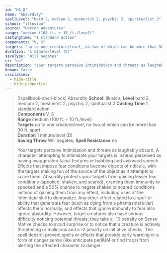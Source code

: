 ```yaml
---
id: "HA_0"
name: "Absurdity"
spellLevel: "bard 2, medium 2, mesmerist 2, psychic 2, spiritualist 2"
school: "illusion"
source: "Horror Adventures"
range: "medium (100 ft. + 10 ft./level)"
castingTime: "1 standard action"
components: "V, S"
targets: "up to one creature/level, no two of which can be more than 30 ft. apart"
duration: "1 minute/level (D)"
saveType: "Will negates"
sr: "no"
description: "Your targets perceive intimidation and threats as laughably absurd. A character attempting to intimidate your targets is instead perceived as having exaggerated facial features or babbling and awkward speech. Effects that impose fear conditions become objects of ridicule, with the targets making fun of the source of the object as it attempts to scare them.  Absurdity protects your targets from gaining lesser fear conditions (spooked, shaken, and scared), granting them immunity to spooked and a 50% chance to negate shaken or scared conditions instead of gaining them from any effect, including uses of the Intimidate skill to demoralize. Any other effect related to a spell or ability that generates fear (such as dying from a phantasmal killer) affects them normally, and effects that ignore immunity to fear also ignore absurdity.  However, target creatures also have serious difficulty noticing potential threats; they take a -10 penalty on Sense Motive checks to avoid surprise or to notice that a creature is actively threatening or malicious and a -2 penalty on initiative checks. The spell doesn't prevent spells or effects that provide early warning or a form of danger sense (like anticipate perilUM or find traps) from alerting the affected character to danger."
known: false
cssclasses:
  - hide-title
  - hide-properties
---
```


> [!spellbook-spell-block] Absurdity
> **School:** illusion; **Level** bard 2, medium 2, mesmerist 2, psychic 2, spiritualist 2
> **Casting Time** 1 standard action  
> **Components** V, S  
> **Range** medium (100 ft. + 10 ft./level)  
> **Targets** up to one creature/level, no two of which can be more than 30 ft. apart  
> **Duration** 1 minute/level (D)  
> **Saving Throw** Will negates; **Spell Resistance** no
> 
> Your targets perceive intimidation and threats as laughably absurd. A character attempting to intimidate your targets is instead perceived as having exaggerated facial features or babbling and awkward speech. Effects that impose fear conditions become objects of ridicule, with the targets making fun of the source of the object as it attempts to scare them.  Absurdity protects your targets from gaining lesser fear conditions (spooked, shaken, and scared), granting them immunity to spooked and a 50% chance to negate shaken or scared conditions instead of gaining them from any effect, including uses of the Intimidate skill to demoralize. Any other effect related to a spell or ability that generates fear (such as dying from a phantasmal killer) affects them normally, and effects that ignore immunity to fear also ignore absurdity.  However, target creatures also have serious difficulty noticing potential threats; they take a -10 penalty on Sense Motive checks to avoid surprise or to notice that a creature is actively threatening or malicious and a -2 penalty on initiative checks. The spell doesn't prevent spells or effects that provide early warning or a form of danger sense (like anticipate perilUM or find traps) from alerting the affected character to danger.